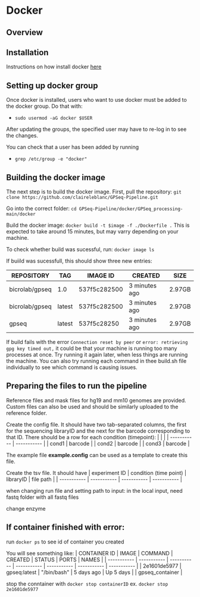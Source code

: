 # Docker

## Overview

## Installation

Instructions on how install docker [here](https://docs.docker.com/engine/install/ubuntu/)

## Setting up docker group

Once docker is installed, users who want to use docker must be added to the docker group. Do that with: 

- `sudo usermod -aG docker $USER`

After updating the groups, the specified user may have to re-log in to see the changes. 

You can check that a user has been added by running 

- `grep /etc/group -e "docker"`

## Building the docker image

The next step is to build the docker image. First, pull the repository: `git clone https://github.com/claireleblanc/GPSeq-Pipeline.git`

Go into the correct folder: `cd GPSeq-Pipeline/docker/GPSeq_processing-main/docker`

Build the docker image: `docker build -t $image -f ./Dockerfile .` This is expected to take around 15 minutes, but may varry depending on your machine. 

To check whether build was sucessful, run: `docker image ls`

If buiild was sucessfull, this should show three new entries: 

| REPOSITORY | TAG | IMAGE ID | CREATED | SIZE |
| ----------- | ----------- | ----------- | ----------- | ----------- |
| bicrolab/gpseq | 1.0 | 537f5c282500 | 3 minutes ago | 2.97GB |
| bicrolab/gpseq | latest | 537f5c282500 | 3 minutes ago | 2.97GB |
| gpseq | latest | 537f5c28250 | 3 minutes ago | 2.97GB |

If build fails with the error `Connection reset by peer` or `error: retrieving gpg key timed out,` it could be that your machine is running too many processes at once. Try running it again later, when less things are running the machine. You can also try running each command in thee build.sh file individually to see which command is causing issues. 


## Preparing the files to run the pipeline

Reference files and mask files for hg19 and mm10 genomes are provided. Custom files can also be used and should be similarly uploaded to the reference folder. 

Create the config file. It should have two tab-separated columns, the first for the sequencing libraryID and the next for the barcode corresponding to that ID. There should be a row for each condition (timepoint): 
|  |  |
| ----------- | ----------- |
| cond1 | barcode |
| cond2 | barcode |
| cond3 | barcode |

The example file **example.config** can be used as a template to create this file. 

Create the tsv file. It should have 
| experiment ID | condition (time point) | libraryID | file path | 
| ----------- | ----------- | ----------- | ----------- |


when changing run file and setting path to input: in the local input, need fastq folder with all fastq files

change enzyme

## If container finished with error:

run `docker ps` to see id of container you created

You will see something like: 
| CONTAINER ID |  IMAGE    |      COMMAND   |    CREATED   |   STATUS  |    PORTS  |   NAMES |
| ----------- | ----------- | ----------- | ----------- | ----------- | ----------- | ----------- |
| 2e1601de5977  | gpseq:latest |  "/bin/bash" |   5 days ago  | Up 5 days   |   |       gpseq_container |

stop the conntainer with `docker stop containerID` ex. `docker stop 2e1601de5977`
